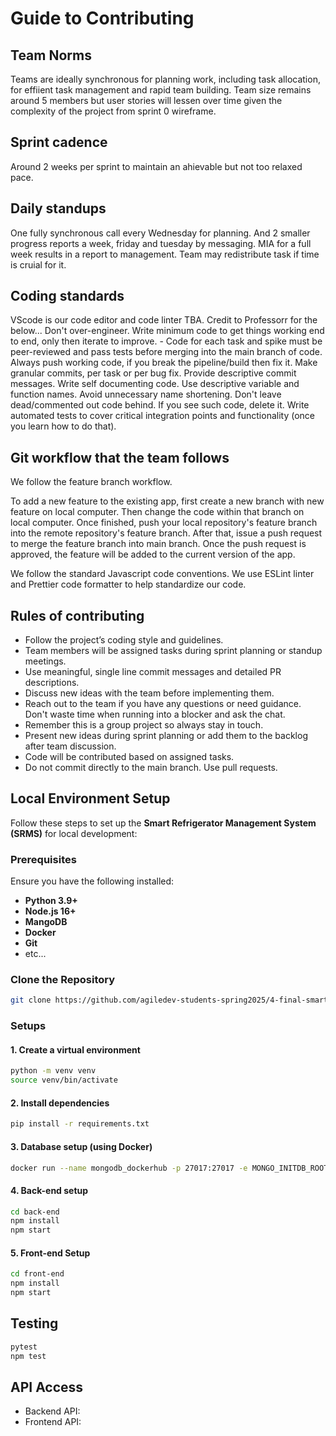 # Guide to Contributing

## Team Norms
Teams are ideally synchronous for planning work, including task allocation, for effiient task management and rapid team building. Team size remains around 5 members but user stories will lessen over time given the complexity of the project from sprint 0 wireframe.

## Sprint cadence
Around 2 weeks per sprint to maintain an ahievable but not too relaxed pace.

## Daily standups
One fully synchronous call every Wednesday for planning. And 2 smaller progress reports a week, friday and tuesday by messaging. MIA for a full week results in a report to management. Team may redistribute task if time is cruial for it.

## Coding standards
VScode is our code editor and code linter TBA.
Credit to Professorr for the below...
Don't over-engineer. Write minimum code to get things working end to end, only then iterate to improve. - Code for each task and spike must be peer-reviewed and pass tests before merging into the main branch of code.
Always push working code, if you break the pipeline/build then fix it.
Make granular commits, per task or per bug fix.
Provide descriptive commit messages.
Write self documenting code. Use descriptive variable and function names. Avoid unnecessary name shortening.
Don't leave dead/commented out code behind. If you see such code, delete it.
Write automated tests to cover critical integration points and functionality (once you learn how to do that).

## Git workflow that the team follows
We follow the feature branch workflow.

To add a new feature to the existing app, first create a new branch with new feature on local computer. Then change the code within that branch on local computer. Once finished, push your local repository's feature branch into the remote repository's feature branch. After that, issue a push request to merge the feature branch into main branch. Once the push request is approved, the feature will be added to the current version of the app.

We follow the standard Javascript code conventions. We use ESLint linter and Prettier code formatter to help standardize our code.

## Rules of contributing
- Follow the project’s coding style and guidelines.
- Team members will be assigned tasks during sprint planning or standup meetings.
- Use meaningful, single line commit messages and detailed PR descriptions.
- Discuss new ideas with the team before implementing them.
- Reach out to the team if you have any questions or need guidance. Don't waste time when running into a blocker and ask the chat.
- Remember this is a group project so always stay in touch.
- Present new ideas during sprint planning or add them to the backlog after team discussion.
- Code will be contributed based on assigned tasks.
- Do not commit directly to the main branch. Use pull requests.


## Local Environment Setup
Follow these steps to set up the **Smart Refrigerator Management System (SRMS)** for local development:  

### Prerequisites  
Ensure you have the following installed:  
- **Python 3.9+**  
- **Node.js 16+**
- **MangoDB**
- **Docker**
- **Git**  
- etc...

### Clone the Repository  
```sh
git clone https://github.com/agiledev-students-spring2025/4-final-smart-refrigerator-management-system
```

### Setups
#### **1. Create a virtual environment**
```sh
python -m venv venv
source venv/bin/activate
```
#### **2. Install dependencies**
```sh
pip install -r requirements.txt
```
#### **3. Database setup (using Docker)**
```sh
docker run --name mongodb_dockerhub -p 27017:27017 -e MONGO_INITDB_ROOT_USERNAME=admin -e MONGO_INITDB_ROOT_PASSWORD=secret -d mongo:latest
```
#### **4. Back-end setup**
```sh
cd back-end
npm install
npm start
```
#### **5. Front-end Setup**
```sh
cd front-end
npm install
npm start
```
## Testing
```sh
pytest
npm test
```
## API Access
- Backend API:
- Frontend API: